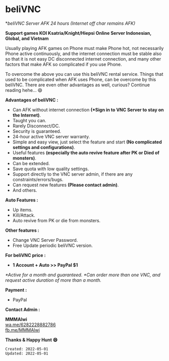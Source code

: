 
# beliVNC

**beliVNC Server AFK 24 hours (*Internet off char remains AFK)** 

**Support games KOI Ksatria/Knight/Hiepsi Online Server Indonesian, Global, and Vietnam**

Usually playing AFK games on Phone must make Phone hot, not necessarily Phone active continuously, and the internet connection must be stable also so that it is not easy DC disconnected internet connection, and many other factors that make AFK so complicated if you use Phone. 

To overcome the above you can use this beliVNC rental service. Things that used to be complicated when AFK uses Phone, can be overcome by this beliVNC. There are even other advantages as well, curious? Continue reading hehe... 😄

**Advantages of beliVNC :**
- Can AFK without internet connection **(*Sign in to VNC Server to stay on the Internet)**. 
- Taught you can. 
- Rarely Disconnect/DC. 
- Security is guaranteed. 
- 24-hour active VNC server warranty. 
- Simple and easy view, just select the feature and start **(No complicated settings and configurations)**. 
- Useful features **(especially the auto revive feature after PK or Died of monsters)**. 
- Can be extended.
- Save quota with low quality settings. 
- Support directly to the VNC server admin, if there are any constraints/errors/bugs.
- Can request new features **(Please contact admin)**.
- And others.

**Auto Features :**
- Up items.
- Kill/Attack.
- Auto revive from PK or die from monsters.

**Other features :**
- Change VNC Server Password. 
- Free Update periodic beliVNC version. 

**For beliVNC price :**

- **1 Account + Auto >> PayPal $1**

_*Active for a month and guaranteed._
_*Can order more than one VNC, and request active duration of more than a month._

**Payment :**
- PayPal

**Contact Admin :**

**MMMAlwi**
<br />
[wa.me/6282228882786](https://wa.me/6282228882786)
<br />
[fb.me/MMMAlwi](https://fb.me/MMMAlwi) 

**Thanks & Happy Hunt 😄**

`Created: 2022-05-01`
<br />
`Updated: 2022-05-01`


